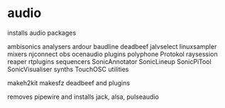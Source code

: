 # audio

installs audio packages

ambisonics
analysers
ardour
baudline
deadbeef
jalvselect
linuxsampler
mixers
njconnect
obs
ocenaudio
plugins
polyphone
Protokol
raysession
reaper
rtplugins
sequencers
SonicAnnotator
SonicLineup
SonicPiTool
SonicVisualiser
synths
TouchOSC
utilities

makeh2kit
makesfz
deadbeef and plugins

removes pipewire and installs
jack, alsa, pulseaudio
